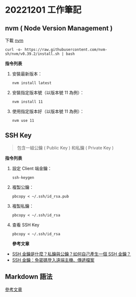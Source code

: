 # 20221201 工作筆記

## nvm ( Node Version Management )

下載 [nvm](https://github.com/nvm-sh/nvm#installing-and-updating)

```
curl -o- https://raw.githubusercontent.com/nvm-sh/nvm/v0.39.2/install.sh | bash
```

**指令列表**

1. 安裝最新版本：
   ```
   nvm install latest
   ```
2. 安裝指定版本號（以版本號 11 為例）：
   ```
   nvm install 11
   ```
3. 使用指定版本好（以版本號 11 為例）：
   ```
   nvm use 11
   ```

## SSH Key

> 包含一組公鑰 ( Public Key ) 和私鑰 ( Private Key )

**指令列表**

1. 設定 Client 端金鑰：
   ```
   ssh-keygen
   ```
2. 複製公鑰：
   ```
   pbcopy < ~/.ssh/id_rsa.pub
   ```
3. 複製私鑰：
   ```
   pbcopy < ~/.ssh/id_rsa
   ```
4. 查看 SSH Key
   ```
   pbcopy < ~/.ssh/id_rsa
   ```
   **參考文章**

- [SSH 金鑰是什麼？私鑰與公鑰？如何自己產生一個 SSH 金鑰？](https://richarlin.tw/blog/linux-ssh_key/)
- [SSH 金鑰：免密碼登入遠端主機、傳遞檔案](https://noob.tw/ssh-key/)

## Markdown 語法

[參考文章](https://hackmd.io/@eMP9zQQ0Qt6I8Uqp2Vqy6w/SyiOheL5N/%2FBVqowKshRH246Q7UDyodFA?type=book)
